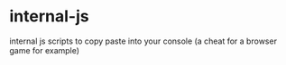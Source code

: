 # internal-js
internal js scripts to copy paste into your console (a cheat for a browser game for example)
